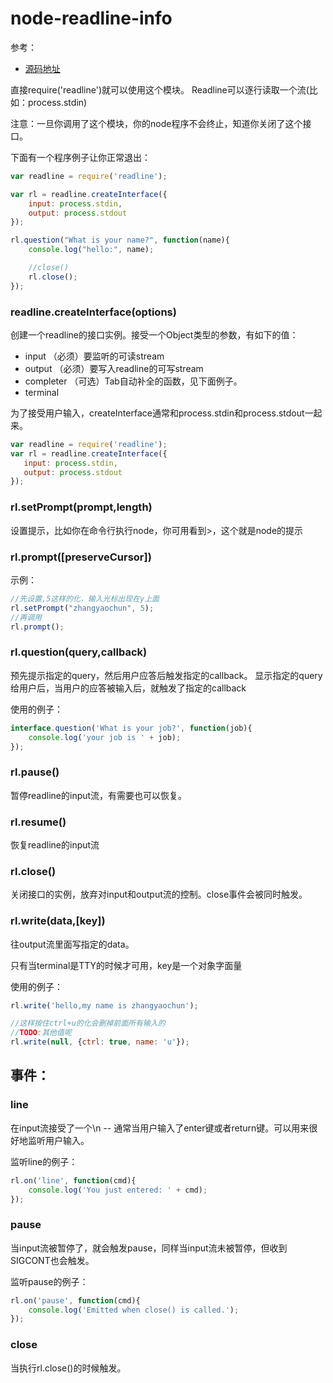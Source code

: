 node-readline-info
==================

参考：

* [源码地址](https://github.com/joyent/node/blob/master/lib/readline.js)

直接require('readline')就可以使用这个模块。
Readline可以逐行读取一个流(比如：process.stdin)

注意：一旦你调用了这个模块，你的node程序不会终止，知道你关闭了这个接口。

下面有一个程序例子让你正常退出：

```javascript
var readline = require('readline');

var rl = readline.createInterface({
    input: process.stdin,
    output: process.stdout
});

rl.question("What is your name?", function(name){
    console.log("hello:", name);

    //close()
    rl.close();
});
```


### readline.createInterface(options)

创建一个readline的接口实例。接受一个Object类型的参数，有如下的值：

* input      （必须）要监听的可读stream
* output     （必须）要写入readline的可写stream
* completer  （可选）Tab自动补全的函数，见下面例子。
* terminal 



为了接受用户输入，createInterface通常和process.stdin和process.stdout一起来。

```javascript
var readline = require('readline');
var rl = readline.createInterface({
   input: process.stdin,
   output: process.stdout 
});
```



### rl.setPrompt(prompt,length)

设置提示，比如你在命令行执行node，你可用看到>，这个就是node的提示


### rl.prompt([preserveCursor])


示例：

```javascript
//先设置,5这样的化，输入光标出现在y上面
rl.setPrompt("zhangyaochun", 5);
//再调用
rl.prompt();
```


### rl.question(query,callback)

预先提示指定的query，然后用户应答后触发指定的callback。
显示指定的query给用户后，当用户的应答被输入后，就触发了指定的callback



使用的例子：

```javascript
interface.question('What is your job?', function(job){
    console.log('your job is ' + job);
});
```


### rl.pause()

暂停readline的input流，有需要也可以恢复。


### rl.resume()

恢复readline的input流


### rl.close()

关闭接口的实例，放弃对input和output流的控制。close事件会被同时触发。



### rl.write(data,[key])

往output流里面写指定的data。

只有当terminal是TTY的时候才可用，key是一个对象字面量

使用的例子：

```javascript
rl.write('hello,my name is zhangyaochun');

//这样按住ctrl+u的化会删掉前面所有输入的
//TODO:其他值呢
rl.write(null, {ctrl: true, name: 'u'});
```


## 事件：

### line

在input流接受了一个\n -- 通常当用户输入了enter键或者return键。可以用来很好地监听用户输入。

监听line的例子：

```javascript
rl.on('line', function(cmd){
    console.log('You just entered: ' + cmd);
});
```


### pause

当input流被暂停了，就会触发pause，同样当input流未被暂停，但收到SIGCONT也会触发。

监听pause的例子：

```javascript
rl.on('pause', function(cmd){
    console.log('Emitted when close() is called.');
});
```


### close

当执行rl.close()的时候触发。




